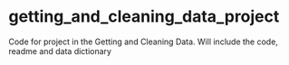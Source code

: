getting_and_cleaning_data_project
=================================

Code for project in the Getting and Cleaning Data.  Will include the code, readme and data dictionary

